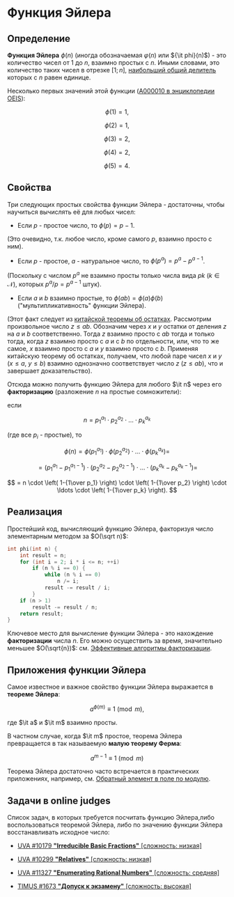 # Функция Эйлера

## Определение

**Функция Эйлера** $\phi (n)$ (иногда обозначаемая $\varphi(n)$ или ${\it phi}(n)$) - это количество чисел от $1$ до $n$, взаимно простых с $n$. Иными словами, это количество таких чисел в отрезке $[1; n]$, [наибольший общий делитель](euclid_algorithm) которых с $n$ равен единице.

Несколько первых значений этой функции ([A000010 в энциклопедии OEIS](http://oeis.org/A000010)):

$$
\phi (1)=1,
$$

$$
\phi (2)=1,
$$

$$
\phi (3)=2,
$$

$$
\phi (4)=2,
$$

$$
\phi (5)=4.
$$

## Свойства

Три следующих простых свойства функции Эйлера - достаточны, чтобы научиться вычислять её для любых чисел:

* Если $p$ - простое число, то $\phi (p)=p-1$.

(Это очевидно, т.к. любое число, кроме самого $p$, взаимно просто с ним).

* Если $p$ - простое, $a$ - натуральное число, то $\phi (p^a)=p^a-p^{a-1}$.

(Поскольку с числом $p^a$ не взаимно просты только числа вида $pk$ $(k \in \mathcal{N})$, которых $p^a / p = p^{a-1}$ штук).

* Если $a$ и $b$ взаимно простые, то $\phi(ab) = \phi(a) \phi(b)$ ("мультипликативность" функции Эйлера).

(Этот факт следует из [китайской теоремы об остатках](chinese_theorem). Рассмотрим произвольное число $z \le ab$. Обозначим через $x$ и $y$ остатки от деления $z$ на $a$ и $b$ соответственно. Тогда $z$ взаимно просто с $ab$ тогда и только тогда, когда $z$ взаимно просто с $a$ и с $b$ по отдельности, или, что то же самое, $x$ взаимно просто с $a$ и $y$ взаимно просто с $b$. Применяя китайскую теорему об остатках, получаем, что любой паре чисел $x$ и $y$ $(x \le a, ~ y \le b)$ взаимно однозначно соответствует число $z$ $(z \le ab)$, что и завершает доказательство).

Отсюда можно получить функцию Эйлера для любого $\it n$ через его **факторизацию** (разложение $n$ на простые сомножители):

если

$$
n = p_1^{a_1} \cdot p_2^{a_2} \cdot \ldots \cdot p_k^{a_k}
$$

(где все $p_i$ - простые), то

$$
\phi(n) = \phi(p_1^{a_1}) \cdot \phi(p_2^{a_2}) \cdot \ldots \cdot \phi(p_k^{a_k}) =
$$

$$
= (p_1^{a_1} - p_1^{a_1-1}) \cdot (p_2^{a_2} - p_2^{a_2-1}) \cdot \ldots \cdot (p_k^{a_k} - p_k^{a_k-1}) =
$$

$$
= n \cdot \left( 1-{1\over p_1} \right) \cdot \left( 1-{1\over p_2} \right) \cdot \ldots \cdot \left( 1-{1\over p_k} \right).
$$

## Реализация

Простейший код, вычисляющий функцию Эйлера, факторизуя число элементарным методом за $O(\sqrt n)$:

<!--- TODO: specify code snippet id -->
``` cpp
int phi(int n) {
    int result = n;
    for (int i = 2; i * i <= n; ++i)
        if (n % i == 0) {
            while (n % i == 0)
                n /= i;
            result -= result / i;
        }
    if (n > 1)
        result -= result / n;
    return result;
}
```

Ключевое место для вычисление функции Эйлера - это нахождение **факторизации** числа $n$. Его можно осуществить за время, значительно меньшее $O(\sqrt{n})$: см. [Эффективные алгоритмы факторизации](factorization).

## Приложения функции Эйлера

Самое известное и важное свойство функции Эйлера выражается в **теореме Эйлера**:

$$
a^{\phi(m)} \equiv 1 \pmod m,
$$

где $\it a$ и $\it m$ взаимно просты.

В частном случае, когда $\it m$ простое, теорема Эйлера превращается в так называемую **малую теорему Ферма**:

$$
a^{m-1} \equiv 1  \pmod m
$$

Теорема Эйлера достаточно часто встречается в практических приложениях, например, см. [Обратный элемент в поле по модулю](reverse_element).

## Задачи в online judges

Список задач, в которых требуется посчитать функцию Эйлера,либо воспользоваться теоремой Эйлера, либо по значению функции Эйлера восстанавливать исходное число:

* [UVA #10179 **"Irreducible Basic Fractions"** [сложность: низкая]](http://uva.onlinejudge.org/index.php?option=onlinejudge&page=show_problem&problem=1120)

* [UVA #10299 **"Relatives"** [сложность: низкая]](http://uva.onlinejudge.org/index.php?option=onlinejudge&page=show_problem&problem=1240)

* [UVA #11327 **"Enumerating Rational Numbers"** [сложность: средняя]](http://uva.onlinejudge.org/index.php?option=com_onlinejudge&Itemid=8&page=show_problem&problem=2302)

* [TIMUS #1673 **"Допуск к экзамену"** [сложность: высокая]](http://acm.timus.ru/problem.aspx?space=1&num=1673)
